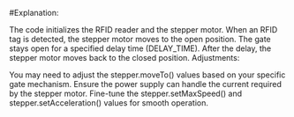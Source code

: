 #Explanation:

The code initializes the RFID reader and the stepper motor.
When an RFID tag is detected, the stepper motor moves to the open position.
The gate stays open for a specified delay time (DELAY_TIME).
After the delay, the stepper motor moves back to the closed position.
Adjustments:

You may need to adjust the stepper.moveTo() values based on your specific gate mechanism.
Ensure the power supply can handle the current required by the stepper motor.
Fine-tune the stepper.setMaxSpeed() and stepper.setAcceleration() values for smooth operation.
